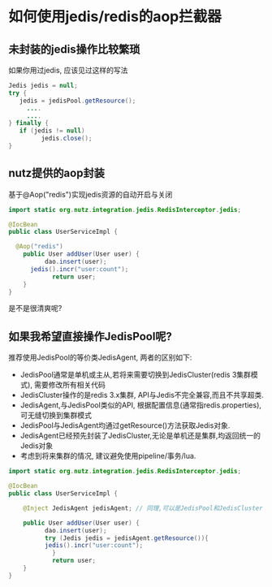 # 如何使用jedis/redis的aop拦截器

## 未封装的jedis操作比较繁琐

如果你用过jedis, 应该见过这样的写法

```java
Jedis jedis = null;
try {
   jedis = jedisPool.getResource();
	 ....
	 ....
} finally {
   if (jedis != null)
	     jedis.close();
}
```

## nutz提供的aop封装

基于@Aop("redis")实现jedis资源的自动开启与关闭

```java
import static org.nutz.integration.jedis.RedisInterceptor.jedis;

@IocBean
public class UserServiceImpl {

  @Aop("redis")
	public User addUser(User user) {
		  dao.insert(user);
      jedis().incr("user:count");
			return user;
	}
}

```

是不是很清爽呢?

## 如果我希望直接操作JedisPool呢?

推荐使用JedisPool的等价类JedisAgent, 两者的区别如下:

* JedisPool通常是单机或主从,若将来需要切换到JedisCluster(redis 3集群模式), 需要修改所有相关代码
* JedisCluster操作的是redis 3.x集群, API与Jedis不完全兼容,而且不共享超类.
* JedisAgent,与JedisPool类似的API, 根据配置信息(通常指redis.properties),可无缝切换到集群模式
* JedisPool与JedisAgent均通过getResource()方法获取Jedis对象.
* JedisAgent已经预先封装了JedisCluster,无论是单机还是集群,均返回统一的Jedis对象
* 考虑到将来集群的情况, 建议避免使用pipeline/事务/lua.

```java
import static org.nutz.integration.jedis.RedisInterceptor.jedis;

@IocBean
public class UserServiceImpl {

	@Inject JedisAgent jedisAgent; // 同理,可以是JedisPool和JedisCluster

	public User addUser(User user) {
		  dao.insert(user);
		  try (Jedis jedis = jedisAgent.getResource()){
          jedis().incr("user:count");
			}
			return user;
	}
}
```
